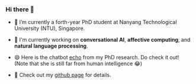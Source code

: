 ### Hi there 👋

- 🔭 I’m currently a forth-year PhD student at Nanyang Technological University (NTU), Singapore. 

- 📗 I'm currently working on **conversational AI**, **affective computing**, and **natural language processing**.

- 😄 Here is the chatbot [echo](https://zhongpeixiang.github.io/demo/) from my PhD research. Do check it out! (Note that she is still far from human intelligence 😂) 

- 💬 Check out my [github page](https://zhongpeixiang.github.io) for details.

<!--
**zhongpeixiang/zhongpeixiang** is a ✨ _special_ ✨ repository because its `README.md` (this file) appears on your GitHub profile.

Here are some ideas to get you started:

- 🔭 I’m currently working on ...
- 🌱 I’m currently learning ...
- 👯 I’m looking to collaborate on ...
- 🤔 I’m looking for help with ...
- 💬 Ask me about ...
- 📫 How to reach me: ...
- 😄 Pronouns: ...
- ⚡ Fun fact: ...
-->
